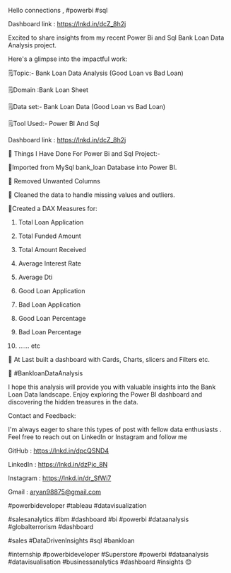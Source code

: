 Hello connections , #powerbi #sql

Dashboard link : https://lnkd.in/dcZ_8h2j

Excited to share insights from my recent Power Bi and Sql Bank Loan Data Analysis project.

Here's a glimpse into the impactful work:

🗒Topic:- Bank Loan Data Analysis (Good Loan vs Bad Loan)

🗒Domain :Bank Loan Sheet

🗒Data set:- Bank Loan Data (Good Loan vs Bad Loan)

🗒Tool Used:- Power BI And Sql



Dashboard link : https://lnkd.in/dcZ_8h2j





📝 Things I Have Done For Power Bi and Sql Project:-

🔹Imported from MySql bank_loan Database into Power BI.

🔹 Removed Unwanted Columns

🔹 Cleaned the data to handle missing values and outliers.

🔹Created a DAX Measures for:

 1. Total Loan Application 

 2. Total Funded Amount

 3. Total Amount Received

 4. Average Interest Rate

 5. Average Dti

 6. Good Loan Application

 7. Bad Loan Application

 8. Good Loan Percentage

 9. Bad Loan Percentage

 10. ...... etc

🔹 At Last built a dashboard with Cards, Charts, slicers and Filters etc.



💙 #BankloanDataAnalysis



I hope this analysis will provide you with valuable insights into the Bank Loan Data landscape. Enjoy exploring the Power BI dashboard and discovering the hidden treasures in the data.



Contact and Feedback:

I'm always eager to share this types of post with fellow data enthusiasts . Feel free to reach out on LinkedIn or Instagram and follow me



GitHub      : https://lnkd.in/dpcQSND4

LinkedIn    : https://lnkd.in/dzPjc_8N 

Instagram  : https://lnkd.in/dr_SfWi7

Gmail         : aryan98875@gmail.com





#powerbideveloper #tableau #datavisualization

#salesanalytics #ibm #dashboard #bi #powerbi #dataanalysis #globalterrorism #dashboard

#sales #DataDrivenInsights #sql #bankloan

#internship #powerbideveloper #Superstore #powerbi #dataanalysis #datavisualisation #businessanalytics #dashboard #insights 😊
